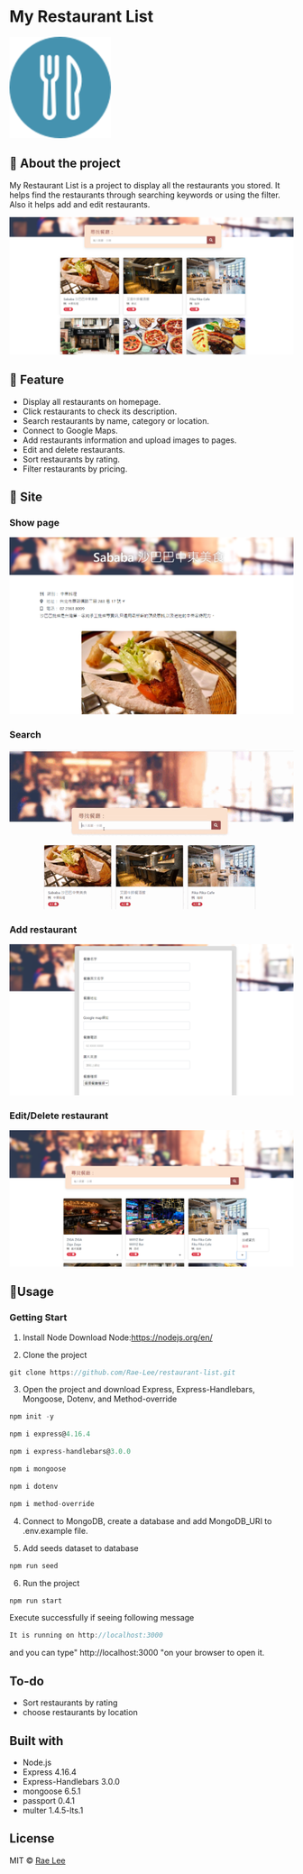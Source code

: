 # My Restaurant List
![--------](/public/image/restaurant-list-logo.png)

## :pencil: About the project
My Restaurant List is a project to display all the restaurants you stored. It helps find the restaurants through searching keywords or using the filter. Also it helps add and edit restaurants.

![](/public/image/launch-page.png)
## :book: Feature
 - Display all restaurants on homepage.
 - Click restaurants to check its description.
 - Search restaurants by name, category or location.
 - Connect to Google Maps. 
 - Add restaurants information and upload images to pages.
 - Edit and delete restaurants.
 - Sort restaurants by rating.
 - Filter restaurants by pricing.

## :flower_playing_cards: Site
### Show page

![](/public/image/description.PNG)
### Search
![](/public/image/search-demo.gif)
### Add restaurant
![](/public/image/add-restaurant.PNG)
### Edit/Delete restaurant
![](/public/image/edit-and-delete-restaurant.PNG)
## :floppy_disk:Usage
### Getting Start
1. Install Node
Download Node:https://nodejs.org/en/

2. Clone the project 
```js
git clone https://github.com/Rae-Lee/restaurant-list.git
```

3. Open the project and download Express, Express-Handlebars, Mongoose, Dotenv, and Method-override
```js
npm init -y
```
```js
npm i express@4.16.4
```
```js
npm i express-handlebars@3.0.0
```
```js
npm i mongoose
```
```js
npm i dotenv
```
```js
npm i method-override
```
4. Connect to MongoDB, create a database and add MongoDB_URI to .env.example file.

5. Add seeds dataset to database
```js
npm run seed
```
6. Run the project
```js
npm run start
```
Execute successfully if seeing following message
```js
It is running on http://localhost:3000
```
and you can type" http://localhost:3000 "on your browser to open it.

##  To-do
- Sort restaurants by rating
- choose restaurants by location
## Built with
- Node.js 
- Express 4.16.4
- Express-Handlebars 3.0.0
- mongoose 6.5.1
- passport 0.4.1
- multer 1.4.5-lts.1
##  License
MIT © [Rae Lee](https://github.com/Rae-Lee)